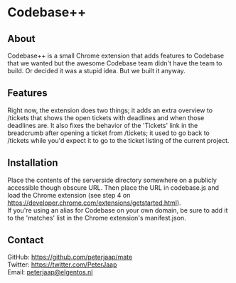 # Codebase++ #
## About ##
Codebase++ is a small Chrome extension that adds features to Codebase that we wanted but the awesome Codebase team didn't have the team to build. Or decided it was a stupid idea. But we built it anyway.

## Features ##
Right now, the extension does two things; it adds an extra overview to /tickets that shows the open tickets with deadlines and when those deadlines are. It also fixes the behavior of the 'Tickets' link in the breadcrumb after opening a ticket from /tickets; it used to go back to /tickets while you'd expect it to go to the ticket listing of the current project.

## Installation ##
Place the contents of the serverside directory somewhere on a publicly accessible though obscure URL. Then place the URL in codebase.js and load the Chrome extension (see step 4 on https://developer.chrome.com/extensions/getstarted.html).  
If you're using an alias for Codebase on your own domain, be sure to add it to the 'matches' list in the Chrome extension's manifest.json.

## Contact ##
GitHub: https://github.com/peterjaap/mate  
Twitter: https://twitter.com/PeterJaap  
Email: peterjaap@elgentos.nl  
